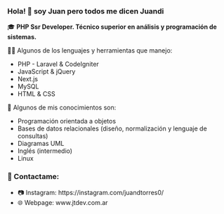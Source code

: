 ### Hola! 👋 soy Juan pero todos me dicen Juandi

🎓 <strong>PHP Ssr Developer. Técnico superior en análisis y programación de sistemas.</strong>

💪🏼 Algunos de los lenguajes y herramientas que manejo:
<ul>
  <li>PHP - Laravel & CodeIgniter</li>
  <li>JavaScript & jQuery</li>
  <li>Next.js</li>
  <li>MySQL</li>
  <li>HTML & CSS</li>
</ul>

🧠 Algunos de mis conocimientos son: 
<ul>
  <li>Programación orientada a objetos</li>
  <li>Bases de datos relacionales (diseño, normalización y lenguaje de consultas)</li>
  <li>Diagramas UML</li>
  <li>Inglés (intermedio)</li>
  <li>Linux</li>
</ul>

### 🔶 Contactame:
<ul>
  <li>📷 Instagram: https://instagram.com/juandtorres0/</li>
  <li>🌐 Webpage: www.jtdev.com.ar</li>
</ul>
 



<!--
**juandiegotorres/juandiegotorres** is a ✨ _special_ ✨ repository because its `README.md` (this file) appears on your GitHub profile.
